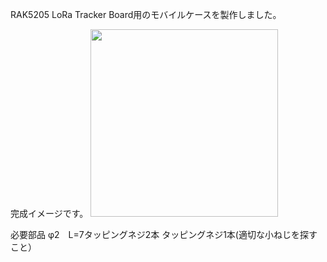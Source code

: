 RAK5205  LoRa Tracker Board用のモバイルケースを製作しました。

完成イメージです。
<img src="https://qiita-image-store.s3.ap-northeast-1.amazonaws.com/0/285344/e4c3b733-420b-fec7-2d29-68a8b3ba5bc3.png" alt="" width="300" height="">

必要部品
φ2　L=7タッピングネジ2本
タッピングネジ1本(適切な小ねじを探すこと）
